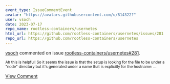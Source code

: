 ```yaml
---
event_type: IssueCommentEvent
avatar: "https://avatars.githubusercontent.com/u/814322?"
user: vsoch
date: 2023-07-17
repo_name: rootless-containers/usernetes
html_url: https://github.com/rootless-containers/usernetes/issues/281
repo_url: https://github.com/rootless-containers/usernetes
---
```


<a href='https://github.com/vsoch' target='_blank'>vsoch</a> commented on issue <a href='https://github.com/rootless-containers/usernetes/issues/281' target='_blank'>rootless-containers/usernetes#281</a>.

<small>Ah this is helpful! So it seems the issue is that the setup is looking for the file to be under a "node" directory but it's generated under a name that is explicitly for the hostname:...</small>

<a href='https://github.com/rootless-containers/usernetes/issues/281' target='_blank'>View Comment</a>